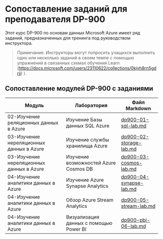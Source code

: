 # Сопоставление заданий для преподавателя DP-900

Этот курс DP-900 по основам данных Microsoft Azure имеет ряд заданий, предназначенных для тренинга под руководством инструктора. 

> Примечание. Инструкторы могут попросить учащихся выполнить одно или несколько заданий в своем темпе с помощью упражнений в связанных схемах обучения Learn (https://docs.microsoft.com/users/23110622/collections/0kjyh8rn5gdrjj) ). 

## Сопоставление модулей DP-900 с заданиями

| Модуль | Лаборатория | Файл Markdown |
| --- | --- | --- |
| 02-Изучение реляционных данных в Azure | Изучение Базы данных SQL Azure | [dp900-01-sql-lab.md](https://github.com/MicrosoftLearning/DP-900T00A-Azure-Data-Fundamentals/blob/master/Instructions/Labs/dp900-01-sql-lab.md) |
| 03-Изучение нереляционных данных в Azure | Изучение службы хранилища Azure | [dp900-02-storage-lab.md](https://github.com/MicrosoftLearning/DP-900T00A-Azure-Data-Fundamentals/blob/master/Instructions/Labs/dp900-02-storage-lab.md) |
| 03-Изучение нереляционных данных в Azure| Изучение возможностей Azure Cosmos DB  | [dp900-03-cosmos-lab.md](https://github.com/MicrosoftLearning/DP-900T00A-Azure-Data-Fundamentals/blob/master/Instructions/Labs/dp900-03-cosmos-lab.md) |
| 04-Изучение аналитики данных в Azure | Изучение Azure Synapse Analytics | [dp900-04-synapse-lab.md](https://github.com/MicrosoftLearning/DP-900T00A-Azure-Data-Fundamentals/blob/master/Instructions/Labs/dp900-04-synapse-lab.md) |
| 04-Изучение аналитики данных в Azure | Обзор Azure Stream Analytics | [dp900-05-stream-lab.md](https://github.com/MicrosoftLearning/DP-900T00A-Azure-Data-Fundamentals/blob/master/Instructions/Labs/dp900-05-stream-lab.md) |
| 04-Изучение аналитики данных в Azure | Визуализация данных с помощью Power BI | [dp900-pbi-06-lab.md](https://github.com/MicrosoftLearning/DP-900T00A-Azure-Data-Fundamentals/blob/master/Instructions/Labs/dp900-pbi-06-lab.md) |
